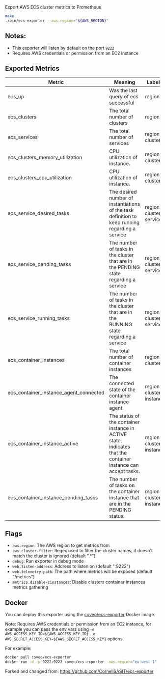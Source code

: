 Export AWS ECS cluster metrics to Prometheus

```bash
make
./bin/ecs-exporter --aws.region="${AWS_REGION}"
```

## Notes:

* This exporter will listen by default on the port `9222`
* Requires AWS credentials or permission from an EC2 instance


## Exported Metrics

| Metric | Meaning | Labels |
| ------ | ------- | ------ |
| ecs_up | Was the last query of ecs successful | region |
| ecs_clusters | The total number of clusters | region |
| ecs_services | The total number of services | region, cluster |
| ecs_clusters_memory_utilization | CPU utilization of instance. | region, cluster |
| ecs_clusters_cpu_utilization | CPU utilization of instance. | region, cluster |
| ecs_service_desired_tasks | The desired number of instantiations of the task definition to keep running regarding a service | region, cluster, service |
| ecs_service_pending_tasks | The number of tasks in the cluster that are in the PENDING state regarding a service | region, cluster, service |
| ecs_service_running_tasks | The number of tasks in the cluster that are in the RUNNING state regarding a service | region, cluster, service |
| ecs_container_instances | The total number of container instances | region, cluster |
| ecs_container_instance_agent_connected | The connected state of the container instance agent | region, cluster, instance |
| ecs_container_instance_active | The status of the container instance in ACTIVE state, indicates that the container instance can accept tasks. | region, cluster, instance |
| ecs_container_instance_pending_tasks | The number of tasks on the container instance that are in the PENDING status. | region, cluster, instance |


## Flags

* `aws.region`: The AWS region to get metrics from
* `aws.cluster-filter`: Regex used to filter the cluster names, if doesn't match the cluster is ignored (default ".*")
* `debug`: Run exporter in debug mode
* `web.listen-address`: Address to listen on (default ":9222")
* `web.telemetry-path`: The path where metrics will be exposed (default "/metrics")
* `metrics.disable-cinstances`: Disable clusters container instances metrics gathering

## Docker

You can deploy this exporter using the [coveo/ecs-exporter](https://hub.docker.com/r/coveo/ecs-exporter/) Docker image.

Note: Requires AWS credentials or permission from an EC2 instance, for example you can pass the env vars using `-e AWS_ACCESS_KEY_ID=${AWS_ACCESS_KEY_ID} -e AWS_SECRET_ACCESS_KEY=${AWS_SECRET_ACCESS_KEY}` options

For example:

```bash
docker pull coveo/ecs-exporter
docker run -d -p 9222:9222 coveo/ecs-exporter -aws.region="eu-west-1"
```

Forked and changed from: https://github.com/CornellSASIT/ecs-exporter

